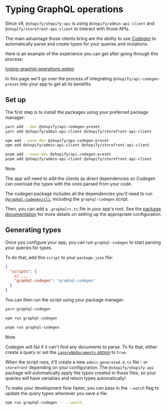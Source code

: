 # Typing GraphQL operations

Since v9, `@shopify/shopify-api` is using `@shopify/admin-api-client` and `@shopify/storefront-api-client` to interact with those APIs.

The main advantage those clients bring are the ability to use [Codegen](https://the-guild.dev/graphql/codegen) to automatically parse and create types for your queries and mutations.

Here is an example of the experience you can get after going through this process:

[typing-graphql-operations.webm](https://github.com/Shopify/shopify-api-js/assets/64600052/a0fed145-b9e1-40b6-9fe0-9d19d9d4c2db)

In this page we'll go over the process of integrating `@shopify/api-codegen-preset` into your app to get all its benefits.

## Set up

The first step is to install the packages using your preferred package manager:

```bash
yarn add --dev @shopify/api-codegen-preset
yarn add @shopify/admin-api-client @shopify/storefront-api-client
```

```bash
npm add --save-dev @shopify/api-codegen-preset
npm add @shopify/admin-api-client @shopify/storefront-api-client
```

```bash
pnpm add --save-dev @shopify/api-codegen-preset
pnpm add @shopify/admin-api-client @shopify/storefront-api-client
```

> [!NOTE]
> The app will need to add the clients as direct dependencies so Codegen can overload the types with the ones parsed from your code.

The codegen package includes all the dependencies you'll need to run [`@graphql-codegen/cli`](https://www.npmjs.com/package/@graphql-codegen/cli), including the `graphql-codegen` script.

Then, you can add a `.graphqlrc.ts` file in your app's root.
See the [package documentation](../../../api-codegen-preset/README.md#configuration) for more details on setting up the appropriate configuration.

## Generating types

Once you configure your app, you can run `graphql-codegen` to start parsing your queries for types.

To do that, add this `script` to your `package.json` file:

```json
{
  "scripts": {
    // ...
    "graphql-codegen": "graphql-codegen"
  }
}
```

You can then run the script using your package manager:

```sh
yarn graphql-codegen
```

```sh
npm run graphql-codegen
```

```sh
pnpm run graphql-codegen
```

> [!NOTE]
> Codegen will fail if it can't find any documents to parse.
> To fix that, either create a query or set the [`ignoreNoDocuments` option](https://the-guild.dev/graphql/codegen/docs/config-reference/codegen-config#configuration-options) to `true`.

When the script runs, it'll create a new `admin.generated.d.ts` file - or `storefront` depending on your configuration.
The `@shopify/shopify-api` package will automatically apply the types created in those files, so your queries will have variables and return types automatically!

To make your development flow faster, you can pass in the `--watch` flag to update the query types whenever you save a file:

```sh
npm run graphql-codegen -- --watch
```
